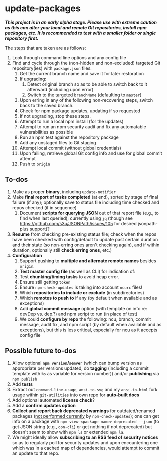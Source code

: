 # update-packages

***This project is in an early alpha stage. Please use with extreme caution as this
can alter your local and remote Git repositories, install npm packages, etc. It
is recommended to test with a smaller folder or single repository first.***

The steps that are taken are as follows:

1. Look through command line options and any config file
1. Find and cycle through the (non-hidden and non-excluded) targeted Git
    repository(ies) with `package.json` files.
    1. Get the current branch name and save it for later restoration
    1. If upgrading:
        1. Detect original branch so as to be able to switch back
          to it afterward (including upon error)
        1. Switch to the targeted `branchName` (defaulting to `master`)
    1. Upon erring in any of the following non-recovering steps, switch
        back to the saved branch.
    1. Check for npm package updates, updating if so requested
    1. If not upgrading, stop these steps.
    1. Attempt to run a local npm install (for the updates)
    1. Attempt to run an npm security audit and fix any automatable
        vulnerabilities as possible
    1. Run an npm test against the repository package
    1. Add any unstaged files to Git staging
    1. Attempt local commit (without global credentials)
    1. Upon failing, retrieve global Git config info and use for global
        commit attempt
    1. Push to `origin`
    <!--
    1. Get remote names
    1. Push to each relevant remote
    -->

## To-dos

1. Make as proper **binary**, including `update-notifier`
1. Make **final report of tasks completed** (at end), sorted by stage of
    final failure (if any); optionally save to status file including
    time checked and repos checked (if in sequence)
    1. Document **scripts for querying JSON** out of that report file
        (e.g., to find when last queried); currently using `jq` (though
        see <https://github.com/s3u/JSONPath/issues/105> for desired
        jsonpath-plus support)?
1. **Resume** from checking pre-existing status file; check when the
    repos have been checked with config/default to update past certain
    duration and their state (so non-erring ones aren't checking again),
    and if within duration, optionally still **check erring ones**, etc.)
1. **Configuration**
    1. Support pushing to **multiple and alternate remote names** besides
        `origin`.
    1. **Test master config file** (as well as CLI) for indication of:
      1. Test **chunking/timing tasks** to avoid heap error.
      1. Ensure still getting `token`
      1. Ensure `npm-check-updates` is taking into account `ncurc` files!
      1. Which **repositories to include or exclude** (in subdirectories)
      1. Which **remotes to push to** if any (by default when available and as
          exceptions)
    1. Add **global commit message** option (with template on info re: devDep
        vs. dep.?) and npm script to run (in place of test)
    1. We could **configure by repo** the following: ncu, branch, commit
        message, audit fix, and npm script (by default when available and as
        exceptions), but this is less critical, especially for ncu as it
        accepts config file

## Possible future to-dos

1. Allow optional **`npm version`/`semver`** (which can bump version as
    appropriate per versions updated, do **tagging** (including a commit
    template with `%s` as variable for version number)) and/or
    **publishing** via `npm publish`
1. Add **tests**
1. Extract out `command-line-usage`, `ansi-to-svg` and my `ansi-to-html` fork
    usage within `git-utilities` into own repo for **auto-built docs**
1. Add optional automated **license check**?
1. Add a **confirm updates option**
1. **Collect and report back deprecated warnings** for outdated/renamed
    packages ([not performed currently](https://github.com/tjunnone/npm-check-updates/issues/397)
    by `npm-check-updates`); one can get info on a package with `npm view <package name> deprecated --json` (to get JSON string (e.g., `opn-cli`) or get nothing
    if not deprecated) but doesn't seem to show with `npm ls` or extended
    `npm la`.
1. We might ideally allow **subscribing to an RSS feed of security notices**
    so as to regularly poll for security updates and upon encountering one
    which was in a cached map of dependencies, would attempt to commit an
    update to that repo.
